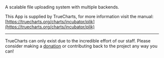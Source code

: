 A scalable file uploading system with multiple backends.

This App is supplied by TrueCharts, for more information visit the manual: [https://truecharts.org/charts/incubator/plik](https://truecharts.org/charts/incubator/plik)

---

TrueCharts can only exist due to the incredible effort of our staff.
Please consider making a [donation](https://truecharts.org/about/sponsor) or contributing back to the project any way you can!
